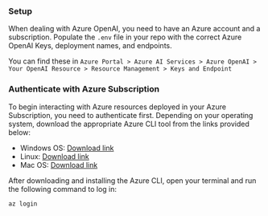 ### Setup

When dealing with Azure OpenAI, you need to have an Azure account and a subscription. Populate the `.env` file in your repo with the correct Azure OpenAI Keys, deployment names, and endpoints.

You can find these in `Azure Portal > Azure AI Services > Azure OpenAI > Your OpenAI Resource > Resource Management > Keys and Endpoint`

### Authenticate with Azure Subscription
To begin interacting with Azure resources deployed in your Azure Subscription, you need to authenticate first. Depending on your operating system, download the appropriate Azure CLI tool from the links provided below:
   - Windows OS: [Download link](https://learn.microsoft.com/en-us/cli/azure/install-azure-cli-windows?tabs=azure-cli)
   - Linux: [Download link](https://learn.microsoft.com/en-us/cli/azure/install-azure-cli-linux?pivots=apt)
   - Mac OS: [Download link](https://learn.microsoft.com/en-us/cli/azure/install-azure-cli-macos)

   After downloading and installing the Azure CLI, open your terminal and run the following command to log in:

   ```bash
   az login
   ```
